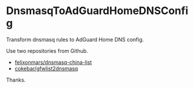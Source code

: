 # DnsmasqToAdGuardHomeDNSConfig
Transform dnsmasq rules to AdGuard Home DNS config.

Use two repositories from Github.

- [felixonmars/dnsmasq-china-list](https://github.com/felixonmars/dnsmasq-china-list)
- [cokebar/gfwlist2dnsmasq](https://github.com/cokebar/gfwlist2dnsmasq)

Thanks.
